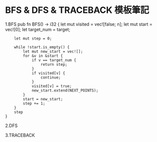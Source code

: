 # BFS & DFS & TRACEBACK 模板筆記    
1.BFS
  pub fn BFS() -> i32 {
        let mut visited = vec![false; n];
        let mut start = vec![0];
        let target_num = target;
 
        let mut step = 0;

        while !start.is_empty() {
            let mut new_start = vec![];
            for &v in &start {
                if v == target_num {
                    return step;
                }
                if visited[v] {
                    continue;
                }
                visited[v] = true;
                new_start.extend(NEXT_POINTS);
            }
            start = new_start;
            step += 1;
        }
        step
    }

2.DFS


3.TRACEBACK



